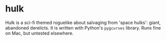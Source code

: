 # hulk
Hulk is a sci-fi themed roguelike about salvaging from 'space hulks': giant, abandoned derelicts. It is written with Python's `pygcurses` library. Runs fine on Mac, but untested elsewhere.
